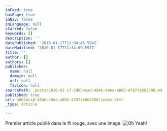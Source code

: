 ```yaml
---
inFeed: true
hasPage: true
inNav: false
inLanguage: null
starred: false
keywords: []
description: ''
datePublished: '2016-01-17T11:34:45.504Z'
dateModified: '2016-01-17T11:34:09.597Z'
title: ''
author: []
authors: []
publisher:
  name: null
  domain: null
  url: null
  favicon: null
sourcePath: _posts/2016-01-17-3d654cad-4846-40ee-a005-47077e863308.md
published: true
url: 3d654cad-4846-40ee-a005-47077e863308/index.html
_type: Article

---
```

Premier article publié dans le fil rouge, avec une image.
![Oh Yeah!](https://the-grid-user-content.s3-us-west-2.amazonaws.com/eee0add5-9cc8-430c-bfa7-d61058946272.jpg)